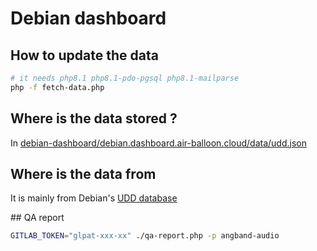 # Debian dashboard

## How to update the data

```sh
# it needs php8.1 php8.1-pdo-pgsql php8.1-mailparse
php -f fetch-data.php
```

## Where is the data stored ?

In [debian-dashboard/debian.dashboard.air-balloon.cloud/data/udd.json](debian-dashboard/debian.dashboard.air-balloon.cloud/data/udd.json)

## Where is the data from

It is mainly from Debian's [UDD database](https://udd-mirror.debian.net/)

<a name="qa-report">
## QA report

```sh
GITLAB_TOKEN="glpat-xxx-xx" ./qa-report.php -p angband-audio
```
